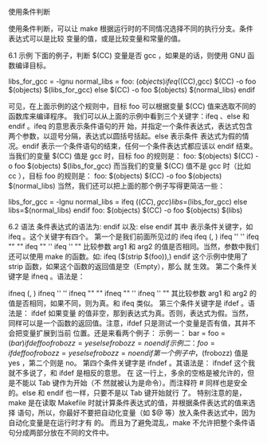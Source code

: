 使用条件判断

使用条件判断，可以让 make 根据运行时的不同情况选择不同的执行分支。条件表达式可以是比较
变量的值，或是比较变量和常量的值。

6.1 示例
下面的例子，判断 $(CC) 变量是否 gcc ，如果是的话，则使用 GNU 函数编译目标。

libs_for_gcc = -lgnu
normal_libs =
foo: $(objects)
ifeq ($(CC),gcc)
$(CC) -o foo $(objects) $(libs_for_gcc)
else
$(CC) -o foo $(objects) $(normal_libs)
endif

可见，在上面示例的这个规则中，目标 foo 可以根据变量 $(CC) 值来选取不同的函数库来编译程序。
我们可以从上面的示例中看到三个关键字：ifeq 、else 和 endif 。ifeq 的意思表示条件语句的开
始，并指定一个条件表达式，表达式包含两个参数，以逗号分隔，表达式以圆括号括起。else 表示条件
表达式为假的情况。endif 表示一个条件语句的结束，任何一个条件表达式都应该以 endif 结束。
当我们的变量 $(CC) 值是 gcc 时，目标 foo 的规则是：
foo: $(objects)
$(CC) -o foo $(objects) $(libs_for_gcc)
而当我们的变量 $(CC) 值不是 gcc 时（比如 cc ），目标 foo 的规则是：
foo: $(objects)
$(CC) -o foo $(objects) $(normal_libs)
当然，我们还可以把上面的那个例子写得更简洁一些：

libs_for_gcc = -lgnu
normal_libs =
ifeq ($(CC),gcc)
    libs=$(libs_for_gcc)
else
libs=$(normal_libs)
endif
foo: $(objects)
$(CC) -o foo $(objects) $(libs)

6.2 语法
条件表达式的语法为:
<conditional-directive>
<text-if-true>
endif
以及:
<conditional-directive>
<text-if-true>
else
<text-if-false>
endif
其中 <conditional-directive> 表示条件关键字，如 ifeq 。这个关键字有四个。
第一个是我们前面所见过的 ifeq
ifeq (<arg1>, <arg2>)
ifeq '<arg1>' '<arg2>'
ifeq "<arg1>" "<arg2>"
ifeq "<arg1>" '<arg2>'
ifeq '<arg1>' "<arg2>"
比较参数 arg1 和 arg2 的值是否相同。当然，参数中我们还可以使用 make 的函数。如:
ifeq ($(strip $(foo)),)
<text-if-empty>
endif
这个示例中使用了 strip 函数，如果这个函数的返回值是空（Empty），那么 <text-if-empty> 就
生效。
第二个条件关键字是 ifneq 。语法是：

ifneq (<arg1>, <arg2>)
ifneq '<arg1>' '<arg2>'
ifneq "<arg1>" "<arg2>"
ifneq "<arg1>" '<arg2>'
ifneq '<arg1>' "<arg2>"
其比较参数 arg1 和 arg2 的值是否相同，如果不同，则为真。和 ifeq 类似。
第三个条件关键字是 ifdef 。语法是：
ifdef <variable-name>
如果变量 <variable-name> 的值非空，那到表达式为真。否则，表达式为假。当然，<variable-name>
同样可以是一个函数的返回值。注意，ifdef 只是测试一个变量是否有值，其并不会把变量扩展到当前
位置。还是来看两个例子：
示例一：
bar =
foo = $(bar)
ifdef foo
    frobozz = yes
else
    frobozz = no
endif
示例二：
foo =
ifdef foo
    frobozz = yes
else
    frobozz = no
endif
第一个例子中，$(frobozz) 值是 yes ，第二个则是 no。
第四个条件关键字是 ifndef 。其语法是：
ifndef <variable-name>
这个我就不多说了，和 ifdef 是相反的意思。
在 <conditional-directive> 这一行上，多余的空格是被允许的，但是不能以 Tab 键作为开始（不
然就被认为是命令）。而注释符 # 同样也是安全的。else 和 endif 也一样，只要不是以 Tab 键开始就行
了。
特别注意的是，make 是在读取 Makefile 时就计算条件表达式的值，并根据条件表达式的值来选择
语句，所以，你最好不要把自动化变量（如 $@ 等）放入条件表达式中，因为自动化变量是在运行时才有
的。
而且为了避免混乱，make 不允许把整个条件语句分成两部分放在不同的文件中。


